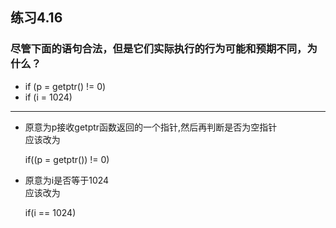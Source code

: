 ## 练习4.16
### 尽管下面的语句合法，但是它们实际执行的行为可能和预期不同，为什么？
* if (p = getptr() != 0)
* if (i = 1024)
***
* 原意为p接收getptr函数返回的一个指针,然后再判断是否为空指针  
应该改为

    if((p = getptr()) != 0)
* 原意为i是否等于1024  
应该改为

    if(i == 1024)